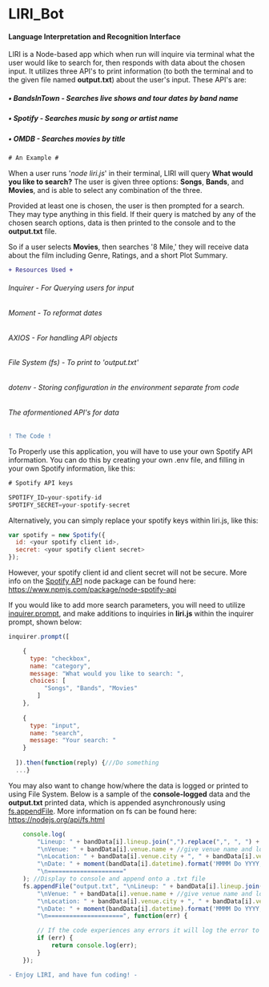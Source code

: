 # LIRI_Bot

#### Language Interpretation and Recognition Interface

LIRI is a Node-based app which when run will inquire via terminal what the user would like to search for, then responds with data about the chosen input. It utilizes three API's to print information (to both the terminal and to the given file named **output.txt**) about the user's input. These API's are:
##### • BandsInTown - Searches live shows and tour dates by band name
##### • Spotify - Searches music by song or artist name
##### • OMDB - Searches movies by title

```diff
# An Example #
```
When a user runs '*node liri.js*' in their terminal, LIRI will query **What would you like to search?** The user is given three options: **Songs**, **Bands**, and **Movies**, and is able to select any combination of the three.

Provided at least one is chosen, the user is then prompted for a search. They may type anything in this field. If their query is matched by any of the chosen search options, data is then printed to the console and to the **output.txt** file.

So if a user selects **Movies**, then searches '8 Mile,' they will receive data about the film including Genre, Ratings, and a short Plot Summary.

```diff
+ Resources Used +
```
###### Inquirer - For Querying users for input
###### Moment - To reformat dates
###### AXIOS - For handling API objects
###### File System (fs) - To print to 'output.txt'
###### dotenv - Storing configuration in the environment separate from code
###### The aformentioned API's for data

```diff
! The Code !
```

To Properly use this application, you will have to use your own Spotify API information. You can do this by creating your own .env file, and filling in your own Spotify information, like this:

```js
# Spotify API keys

SPOTIFY_ID=your-spotify-id
SPOTIFY_SECRET=your-spotify-secret
```

Alternatively, you can simply replace your spotify keys within liri.js, like this:

```js
var spotify = new Spotify({
  id: <your spotify client id>,
  secret: <your spotify client secret>
});
```
However, your spotify client id and client secret will not be secure. More info on the [Spotify API](https://developer.spotify.com/documentation/web-api/) node package can be found here: https://www.npmjs.com/package/node-spotify-api

If you would like to add more search parameters, you will need to utilize [inquirer.prompt](https://www.npmjs.com/package/inquirer), and make additions to inquiries in **liri.js** within the inquirer prompt, shown below:

```js
inquirer.prompt([

    {
      type: "checkbox",
      name: "category",
      message: "What would you like to search: ",
      choices: [
          "Songs", "Bands", "Movies"
        ]
    },
    
    {
      type: "input",
      name: "search",
      message: "Your search: "
    }
  
  ]).then(function(reply) {///Do something
  ...}
  ```
  
  You may also want to change how/where the data is logged or printed to using File System. Below is a sample of the **console-logged** data and the **output.txt** printed data, which is appended asynchronously using [fs.appendFile](https://nodejs.org/api/fs.html#fs_fs_appendfile_path_data_options_callback). More information on fs can be found here: https://nodejs.org/api/fs.html 

```js
    console.log(
        "Lineup: " + bandData[i].lineup.join(",").replace(",", ", ") +
        "\nVenue: " + bandData[i].venue.name + //give venue name and location
        "\nLocation: " + bandData[i].venue.city + ", " + bandData[i].venue.region +
        "\nDate: " + moment(bandData[i].datetime).format('MMMM Do YYYY, h:mm') + //give date of event, reformatted
        "\n====================="
    ); //Display to console and append onto a .txt file
    fs.appendFile("output.txt", "\nLineup: " + bandData[i].lineup.join(",").replace(",", ", ") +
        "\nVenue: " + bandData[i].venue.name + //give venue name and location
        "\nLocation: " + bandData[i].venue.city + ", " + bandData[i].venue.region +
        "\nDate: " + moment(bandData[i].datetime).format('MMMM Do YYYY, h:mm') + //give date of event, reformatted
        "\n=====================", function(err) {

        // If the code experiences any errors it will log the error to the console.
        if (err) {
            return console.log(err);
        }
    });
```

```diff
- Enjoy LIRI, and have fun coding! -
```
